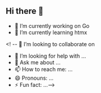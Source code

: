 ## Hi there 👋

- 🔭 I’m currently working on Go
- 🌱 I’m currently learning htmx

<! -- 👯 I’m looking to collaborate on 
- 🤔 I’m looking for help with ...
- 💬 Ask me about ...
- 📫 How to reach me: ...
- 😄 Pronouns: ...
- ⚡ Fun fact: ...-->
